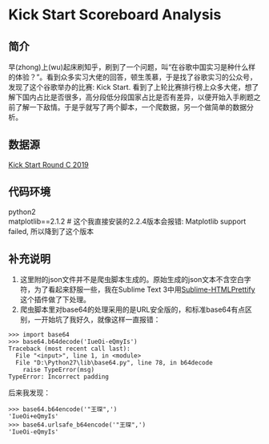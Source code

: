 # Kick Start Scoreboard Analysis

## 简介
早(zhong)上(wu)起床刷知乎，刷到了一个问题，叫“在谷歌中国实习是种什么样的体验？”。看到众多实习大佬的回答，顿生羡慕，于是找了谷歌实习的公众号，发现了这个谷歌举办的比赛: Kick Start. 看到了上轮比赛排行榜上众多大佬，想了解下国内占比是否很多，高分段低分段国家占比是否有差异，以便开始入手刷题之前了解一下敌情。于是乎就写了两个脚本，一个爬数据，另一个做简单的数据分析。

## 数据源
[Kick Start Round C 2019](https://codingcompetitions.withgoogle.com/kickstart/round/0000000000050ff2)

## 代码环境
python2  
matplotlib==2.1.2  # 这个我直接安装的2.2.4版本会报错: Matplotlib support failed, 所以降到了这个版本

## 补充说明
1. 这里附的json文件并不是爬虫脚本生成的。原始生成的json文本不含空白字符，为了看起来舒服一些，我在Sublime Text 3中用[Sublime-HTMLPrettify](https://github.com/victorporof/Sublime-HTMLPrettify)这个插件做了下处理。
2. 爬虫脚本里对base64的处理采用的是URL安全版的，和标准base64有点区别，一开始坑了我好久，就像这样一直报错：
```
>>> import base64
>>> base64.b64decode('IueOi-eQmyIs')
Traceback (most recent call last):
  File "<input>", line 1, in <module>
  File "D:\Python27\lib\base64.py", line 78, in b64decode
    raise TypeError(msg)
TypeError: Incorrect padding
```
后来我发现：
```
>>> base64.b64encode('"王琛",')
'IueOi+eQmyIs'
>>> base64.urlsafe_b64encode('"王琛",')
'IueOi-eQmyIs'
```
